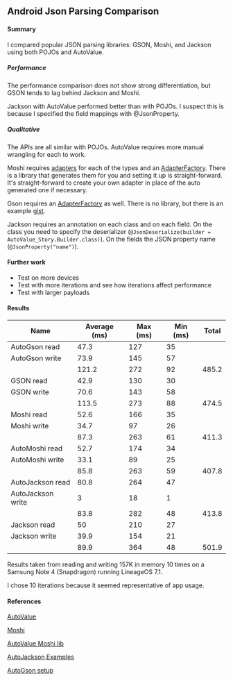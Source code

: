 Android Json Parsing Comparison
-------------------------------

#### Summary

I compared popular JSON parsing libraries: GSON, Moshi, and Jackson using both POJOs and AutoValue. 

##### Performance

The performance comparison does not show strong differentiation, but GSON tends to lag behind Jackson and Moshi. 

Jackson with AutoValue performed better than with POJOs. I suspect this is because I specified the field mappings with @JsonProperty.

##### Qualitative

The APIs are all similar with POJOs. 
AutoValue requires more manual wrangling for each to work.

Moshi requires [adapters](app/src/main/com/grahamholker/json/autovalue/moshi/Story.java#L77-L79) for each of the types and an [AdapterFactory](app/src/main/com/grahamholker/json/autovalue/moshi/MyAdapterFactory.java).
There is a library that generates them for you and setting it up is straight-forward.
It's straight-forward to create your own adapter in place of the auto generated one if necessary. 

Gson requires an [AdapterFactory](app/src/main/com/grahamholker/json/autovalue/gson/AutoValueAdapterFactory.java) as well. 
There is no library, but there is an example [gist](https://gist.github.com/JakeWharton/0d67d01badcee0ae7bc9).

Jackson requires an annotation on each class and on each field. 
On the class you need to specify the deserializer (`@JsonDeserialize(builder = AutoValue_Story.Builder.class)`).
On the fields the JSON property name (`@JsonProperty("name")`).

#### Further work

- Test on more devices
- Test with more iterations and see how iterations affect performance
- Test with larger payloads

#### Results


| Name              | Average (ms)  | Max (ms)  | Min (ms)  | Total |
|-------------------|---------------| ----------|-----------|-------|
| AutoGson read	    | 47.3          | 127       | 35        |       |
| AutoGson write    | 73.9	    | 145	| 57        |       |
|                   | 121.2	    | 272	| 92	    | 485.2 |
| GSON read	    | 42.9	    | 130	| 30        |       |
| GSON write	    | 70.6          | 143	| 58        |       |
|                   | 113.5	    | 273	| 88	    | 474.5 |
| Moshi read	    | 52.6	    | 166	| 35        |       |
| Moshi write	    | 34.7	    | 97	| 26        |       |
|                   | 87.3	    | 263	| 61        | 411.3 |
| AutoMoshi read    | 52.7	    | 174	| 34        |       |
| AutoMoshi write   | 33.1	    | 89	| 25        |       |
|                   | 85.8	    | 263	| 59	    | 407.8 |
| AutoJackson read  | 80.8	    | 264	| 47        |       |
| AutoJackson write | 3             | 18        | 1         |       |
|                   | 83.8	    | 282	| 48	    | 413.8 |
| Jackson read	    | 50            | 210	| 27        |       |
| Jackson write	    | 39.9	    | 154	| 21        |       |
|                   | 89.9	    | 364	| 48        | 501.9 |

Results taken from reading and writing 157K in memory 10 times on a Samsung Note 4 (Snapdragon) running LineageOS 7.1. 

I chose 10 iterations because it seemed representative of app usage. 


#### References

[AutoValue](https://github.com/google/auto)

[Moshi](https://github.com/square/moshi)

[AutoValue Moshi lib](https://github.com/rharter/auto-value-moshi)

[AutoJackson Examples](https://github.com/artem-zinnatullin/AutoJackson)

[AutoGson setup](https://gist.github.com/JakeWharton/0d67d01badcee0ae7bc9)
	


	
